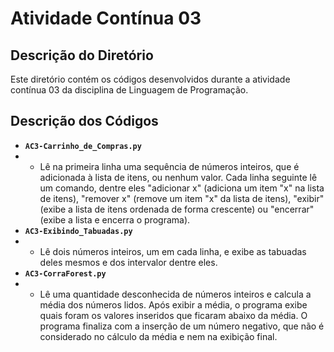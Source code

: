 # Atividade Contínua 03

## Descrição do Diretório

Este diretório contém os códigos desenvolvidos durante a atividade contínua 03 da disciplina de Linguagem de Programação.

## Descrição dos Códigos

- **`AC3-Carrinho_de_Compras.py`**
- - Lê na primeira linha uma sequência de números inteiros, que é adicionada à lista de itens, ou nenhum valor. Cada linha seguinte lê um comando, dentre eles "adicionar x" (adiciona um item "x" na lista de itens), "remover x" (remove um item "x" da lista de itens), "exibir" (exibe a lista de itens ordenada de forma crescente) ou "encerrar" (exibe a lista e encerra o programa).
- **`AC3-Exibindo_Tabuadas.py`**
- - Lê dois números inteiros, um em cada linha, e exibe as tabuadas deles mesmos e dos intervalor dentre eles.
- **`AC3-CorraForest.py`**
- - Lê uma quantidade desconhecida de números inteiros e calcula a média dos números lidos. Após exibir a média, o programa exibe quais foram os valores inseridos que ficaram abaixo da média. O programa finaliza com a inserção de um número negativo, que não é considerado no cálculo da média e nem na exibição final.
